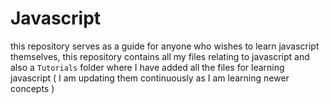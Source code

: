 # Javascript

this repository serves as a guide for anyone who wishes to learn javascript themselves, this repository contains all my files relating to javascript and also a `Tutorials` folder where I have added all the files for learning javascript ( I am updating them continuously as I am learning newer concepts )

<!-- INSERT_TOC_HERE -->
